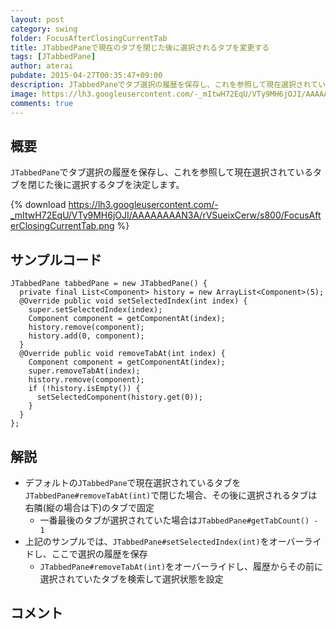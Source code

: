 ```yaml
---
layout: post
category: swing
folder: FocusAfterClosingCurrentTab
title: JTabbedPaneで現在のタブを閉じた後に選択されるタブを変更する
tags: [JTabbedPane]
author: aterai
pubdate: 2015-04-27T00:35:47+09:00
description: JTabbedPaneでタブ選択の履歴を保存し、これを参照して現在選択されているタブを閉じた後に選択するタブを決定します。
image: https://lh3.googleusercontent.com/-_mItwH72EqU/VTy9MH6jOJI/AAAAAAAAN3A/rVSueixCerw/s800/FocusAfterClosingCurrentTab.png
comments: true
---
```

## 概要
`JTabbedPane`でタブ選択の履歴を保存し、これを参照して現在選択されているタブを閉じた後に選択するタブを決定します。

{% download https://lh3.googleusercontent.com/-_mItwH72EqU/VTy9MH6jOJI/AAAAAAAAN3A/rVSueixCerw/s800/FocusAfterClosingCurrentTab.png %}

## サンプルコード
<pre class="prettyprint"><code>JTabbedPane tabbedPane = new JTabbedPane() {
  private final List&lt;Component&gt; history = new ArrayList&lt;Component&gt;(5);
  @Override public void setSelectedIndex(int index) {
    super.setSelectedIndex(index);
    Component component = getComponentAt(index);
    history.remove(component);
    history.add(0, component);
  }
  @Override public void removeTabAt(int index) {
    Component component = getComponentAt(index);
    super.removeTabAt(index);
    history.remove(component);
    if (!history.isEmpty()) {
      setSelectedComponent(history.get(0));
    }
  }
};
</code></pre>

## 解説
- デフォルトの`JTabbedPane`で現在選択されているタブを`JTabbedPane#removeTabAt(int)`で閉じた場合、その後に選択されるタブは右隣(縦の場合は下)のタブで固定
    - 一番最後のタブが選択されていた場合は`JTabbedPane#getTabCount() - 1`
- 上記のサンプルでは、`JTabbedPane#setSelectedIndex(int)`をオーバーライドし、ここで選択の履歴を保存
    - `JTabbedPane#removeTabAt(int)`をオーバーライドし、履歴からその前に選択されていたタブを検索して選択状態を設定

<!-- dummy comment line for breaking list -->

## コメント

